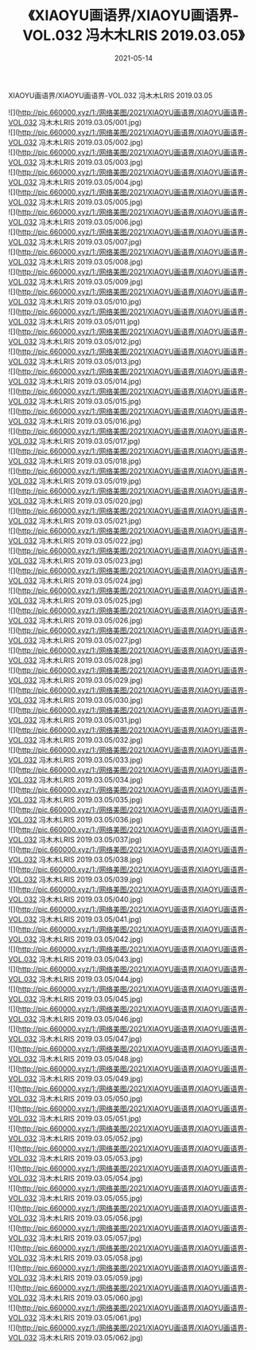 ﻿---
layout: post
title:  《XIAOYU画语界/XIAOYU画语界-VOL.032 冯木木LRIS 2019.03.05》
date:   2021-05-14
img: http://pic.660000.xyz/1:/网络美图/2021/XIAOYU画语界/XIAOYU画语界-VOL.032 冯木木LRIS 2019.03.05/000.jpg
categories: [美女, 清纯, 唯美]
---

XIAOYU画语界/XIAOYU画语界-VOL.032 冯木木LRIS 2019.03.05

 ![](http://pic.660000.xyz/1:/网络美图/2021/XIAOYU画语界/XIAOYU画语界-VOL.032 冯木木LRIS 2019.03.05/001.jpg) <br>![](http://pic.660000.xyz/1:/网络美图/2021/XIAOYU画语界/XIAOYU画语界-VOL.032 冯木木LRIS 2019.03.05/002.jpg) <br>![](http://pic.660000.xyz/1:/网络美图/2021/XIAOYU画语界/XIAOYU画语界-VOL.032 冯木木LRIS 2019.03.05/003.jpg) <br>![](http://pic.660000.xyz/1:/网络美图/2021/XIAOYU画语界/XIAOYU画语界-VOL.032 冯木木LRIS 2019.03.05/004.jpg) <br>![](http://pic.660000.xyz/1:/网络美图/2021/XIAOYU画语界/XIAOYU画语界-VOL.032 冯木木LRIS 2019.03.05/005.jpg) <br>![](http://pic.660000.xyz/1:/网络美图/2021/XIAOYU画语界/XIAOYU画语界-VOL.032 冯木木LRIS 2019.03.05/006.jpg) <br>![](http://pic.660000.xyz/1:/网络美图/2021/XIAOYU画语界/XIAOYU画语界-VOL.032 冯木木LRIS 2019.03.05/007.jpg) <br>![](http://pic.660000.xyz/1:/网络美图/2021/XIAOYU画语界/XIAOYU画语界-VOL.032 冯木木LRIS 2019.03.05/008.jpg) <br>![](http://pic.660000.xyz/1:/网络美图/2021/XIAOYU画语界/XIAOYU画语界-VOL.032 冯木木LRIS 2019.03.05/009.jpg) <br>![](http://pic.660000.xyz/1:/网络美图/2021/XIAOYU画语界/XIAOYU画语界-VOL.032 冯木木LRIS 2019.03.05/010.jpg) <br>![](http://pic.660000.xyz/1:/网络美图/2021/XIAOYU画语界/XIAOYU画语界-VOL.032 冯木木LRIS 2019.03.05/011.jpg) <br>![](http://pic.660000.xyz/1:/网络美图/2021/XIAOYU画语界/XIAOYU画语界-VOL.032 冯木木LRIS 2019.03.05/012.jpg) <br>![](http://pic.660000.xyz/1:/网络美图/2021/XIAOYU画语界/XIAOYU画语界-VOL.032 冯木木LRIS 2019.03.05/013.jpg) <br>![](http://pic.660000.xyz/1:/网络美图/2021/XIAOYU画语界/XIAOYU画语界-VOL.032 冯木木LRIS 2019.03.05/014.jpg) <br>![](http://pic.660000.xyz/1:/网络美图/2021/XIAOYU画语界/XIAOYU画语界-VOL.032 冯木木LRIS 2019.03.05/015.jpg) <br>![](http://pic.660000.xyz/1:/网络美图/2021/XIAOYU画语界/XIAOYU画语界-VOL.032 冯木木LRIS 2019.03.05/016.jpg) <br>![](http://pic.660000.xyz/1:/网络美图/2021/XIAOYU画语界/XIAOYU画语界-VOL.032 冯木木LRIS 2019.03.05/017.jpg) <br>![](http://pic.660000.xyz/1:/网络美图/2021/XIAOYU画语界/XIAOYU画语界-VOL.032 冯木木LRIS 2019.03.05/018.jpg) <br>![](http://pic.660000.xyz/1:/网络美图/2021/XIAOYU画语界/XIAOYU画语界-VOL.032 冯木木LRIS 2019.03.05/019.jpg) <br>![](http://pic.660000.xyz/1:/网络美图/2021/XIAOYU画语界/XIAOYU画语界-VOL.032 冯木木LRIS 2019.03.05/020.jpg) <br>![](http://pic.660000.xyz/1:/网络美图/2021/XIAOYU画语界/XIAOYU画语界-VOL.032 冯木木LRIS 2019.03.05/021.jpg) <br>![](http://pic.660000.xyz/1:/网络美图/2021/XIAOYU画语界/XIAOYU画语界-VOL.032 冯木木LRIS 2019.03.05/022.jpg) <br>![](http://pic.660000.xyz/1:/网络美图/2021/XIAOYU画语界/XIAOYU画语界-VOL.032 冯木木LRIS 2019.03.05/023.jpg) <br>![](http://pic.660000.xyz/1:/网络美图/2021/XIAOYU画语界/XIAOYU画语界-VOL.032 冯木木LRIS 2019.03.05/024.jpg) <br>![](http://pic.660000.xyz/1:/网络美图/2021/XIAOYU画语界/XIAOYU画语界-VOL.032 冯木木LRIS 2019.03.05/025.jpg) <br>![](http://pic.660000.xyz/1:/网络美图/2021/XIAOYU画语界/XIAOYU画语界-VOL.032 冯木木LRIS 2019.03.05/026.jpg) <br>![](http://pic.660000.xyz/1:/网络美图/2021/XIAOYU画语界/XIAOYU画语界-VOL.032 冯木木LRIS 2019.03.05/027.jpg) <br>![](http://pic.660000.xyz/1:/网络美图/2021/XIAOYU画语界/XIAOYU画语界-VOL.032 冯木木LRIS 2019.03.05/028.jpg) <br>![](http://pic.660000.xyz/1:/网络美图/2021/XIAOYU画语界/XIAOYU画语界-VOL.032 冯木木LRIS 2019.03.05/029.jpg) <br>![](http://pic.660000.xyz/1:/网络美图/2021/XIAOYU画语界/XIAOYU画语界-VOL.032 冯木木LRIS 2019.03.05/030.jpg) <br>![](http://pic.660000.xyz/1:/网络美图/2021/XIAOYU画语界/XIAOYU画语界-VOL.032 冯木木LRIS 2019.03.05/031.jpg) <br>![](http://pic.660000.xyz/1:/网络美图/2021/XIAOYU画语界/XIAOYU画语界-VOL.032 冯木木LRIS 2019.03.05/032.jpg) <br>![](http://pic.660000.xyz/1:/网络美图/2021/XIAOYU画语界/XIAOYU画语界-VOL.032 冯木木LRIS 2019.03.05/033.jpg) <br>![](http://pic.660000.xyz/1:/网络美图/2021/XIAOYU画语界/XIAOYU画语界-VOL.032 冯木木LRIS 2019.03.05/034.jpg) <br>![](http://pic.660000.xyz/1:/网络美图/2021/XIAOYU画语界/XIAOYU画语界-VOL.032 冯木木LRIS 2019.03.05/035.jpg) <br>![](http://pic.660000.xyz/1:/网络美图/2021/XIAOYU画语界/XIAOYU画语界-VOL.032 冯木木LRIS 2019.03.05/036.jpg) <br>![](http://pic.660000.xyz/1:/网络美图/2021/XIAOYU画语界/XIAOYU画语界-VOL.032 冯木木LRIS 2019.03.05/037.jpg) <br>![](http://pic.660000.xyz/1:/网络美图/2021/XIAOYU画语界/XIAOYU画语界-VOL.032 冯木木LRIS 2019.03.05/038.jpg) <br>![](http://pic.660000.xyz/1:/网络美图/2021/XIAOYU画语界/XIAOYU画语界-VOL.032 冯木木LRIS 2019.03.05/039.jpg) <br>![](http://pic.660000.xyz/1:/网络美图/2021/XIAOYU画语界/XIAOYU画语界-VOL.032 冯木木LRIS 2019.03.05/040.jpg) <br>![](http://pic.660000.xyz/1:/网络美图/2021/XIAOYU画语界/XIAOYU画语界-VOL.032 冯木木LRIS 2019.03.05/041.jpg) <br>![](http://pic.660000.xyz/1:/网络美图/2021/XIAOYU画语界/XIAOYU画语界-VOL.032 冯木木LRIS 2019.03.05/042.jpg) <br>![](http://pic.660000.xyz/1:/网络美图/2021/XIAOYU画语界/XIAOYU画语界-VOL.032 冯木木LRIS 2019.03.05/043.jpg) <br>![](http://pic.660000.xyz/1:/网络美图/2021/XIAOYU画语界/XIAOYU画语界-VOL.032 冯木木LRIS 2019.03.05/044.jpg) <br>![](http://pic.660000.xyz/1:/网络美图/2021/XIAOYU画语界/XIAOYU画语界-VOL.032 冯木木LRIS 2019.03.05/045.jpg) <br>![](http://pic.660000.xyz/1:/网络美图/2021/XIAOYU画语界/XIAOYU画语界-VOL.032 冯木木LRIS 2019.03.05/046.jpg) <br>![](http://pic.660000.xyz/1:/网络美图/2021/XIAOYU画语界/XIAOYU画语界-VOL.032 冯木木LRIS 2019.03.05/047.jpg) <br>![](http://pic.660000.xyz/1:/网络美图/2021/XIAOYU画语界/XIAOYU画语界-VOL.032 冯木木LRIS 2019.03.05/048.jpg) <br>![](http://pic.660000.xyz/1:/网络美图/2021/XIAOYU画语界/XIAOYU画语界-VOL.032 冯木木LRIS 2019.03.05/049.jpg) <br>![](http://pic.660000.xyz/1:/网络美图/2021/XIAOYU画语界/XIAOYU画语界-VOL.032 冯木木LRIS 2019.03.05/050.jpg) <br>![](http://pic.660000.xyz/1:/网络美图/2021/XIAOYU画语界/XIAOYU画语界-VOL.032 冯木木LRIS 2019.03.05/051.jpg) <br>![](http://pic.660000.xyz/1:/网络美图/2021/XIAOYU画语界/XIAOYU画语界-VOL.032 冯木木LRIS 2019.03.05/052.jpg) <br>![](http://pic.660000.xyz/1:/网络美图/2021/XIAOYU画语界/XIAOYU画语界-VOL.032 冯木木LRIS 2019.03.05/053.jpg) <br>![](http://pic.660000.xyz/1:/网络美图/2021/XIAOYU画语界/XIAOYU画语界-VOL.032 冯木木LRIS 2019.03.05/054.jpg) <br>![](http://pic.660000.xyz/1:/网络美图/2021/XIAOYU画语界/XIAOYU画语界-VOL.032 冯木木LRIS 2019.03.05/055.jpg) <br>![](http://pic.660000.xyz/1:/网络美图/2021/XIAOYU画语界/XIAOYU画语界-VOL.032 冯木木LRIS 2019.03.05/056.jpg) <br>![](http://pic.660000.xyz/1:/网络美图/2021/XIAOYU画语界/XIAOYU画语界-VOL.032 冯木木LRIS 2019.03.05/057.jpg) <br>![](http://pic.660000.xyz/1:/网络美图/2021/XIAOYU画语界/XIAOYU画语界-VOL.032 冯木木LRIS 2019.03.05/058.jpg) <br>![](http://pic.660000.xyz/1:/网络美图/2021/XIAOYU画语界/XIAOYU画语界-VOL.032 冯木木LRIS 2019.03.05/059.jpg) <br>![](http://pic.660000.xyz/1:/网络美图/2021/XIAOYU画语界/XIAOYU画语界-VOL.032 冯木木LRIS 2019.03.05/060.jpg) <br>![](http://pic.660000.xyz/1:/网络美图/2021/XIAOYU画语界/XIAOYU画语界-VOL.032 冯木木LRIS 2019.03.05/061.jpg) <br>![](http://pic.660000.xyz/1:/网络美图/2021/XIAOYU画语界/XIAOYU画语界-VOL.032 冯木木LRIS 2019.03.05/062.jpg) <br>